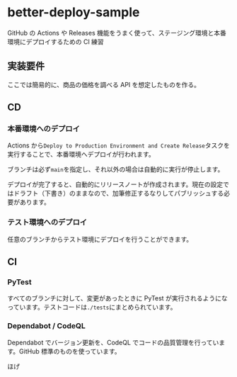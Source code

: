 # better-deploy-sample

GitHub の Actions や Releases 機能をうまく使って、ステージング環境と本番環境にデプロイするための CI 練習

## 実装要件

ここでは簡易的に、商品の価格を調べる API を想定したものを作る。

## CD

### 本番環境へのデプロイ

Actions から`Deploy to Production Environment and Create Release`タスクを実行することで、本番環境へデプロイが行われます。

ブランチは必ず`main`を指定し、それ以外の場合は自動的に実行が停止します。

デプロイが完了すると、自動的にリリースノートが作成されます。現在の設定ではドラフト（下書き）のままなので、加筆修正するなりしてパブリッシュする必要があります。

### テスト環境へのデプロイ

任意のブランチからテスト環境にデプロイを行うことができます。

## CI

### PyTest

すべてのブランチに対して、変更があったときに PyTest が実行されるようになっています。テストコードは`./tests`にまとめられています。

### Dependabot / CodeQL

Dependabot でバージョン更新を、CodeQL でコードの品質管理を行っています。GitHub 標準のものを使っています。

ほげ
